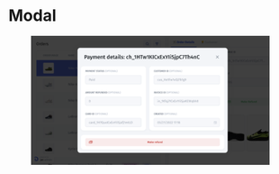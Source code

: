 # Modal

<figure><img src="../../../../.gitbook/assets/image (1) (4) (1).png" alt=""><figcaption></figcaption></figure>
